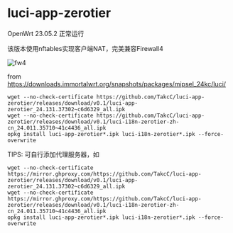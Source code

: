 # luci-app-zerotier

OpenWrt 23.05.2 正常运行


该版本使用nftables实现客户端NAT，完美兼容Firewall4

![fw4](https://github.com/TakcC/luci-app-zerotier/assets/26397391/345205b6-5e0d-46b3-b9db-0648e0d8f6a7)


from https://downloads.immortalwrt.org/snapshots/packages/mipsel_24kc/luci/


```shell
wget --no-check-certificate https://github.com/TakcC/luci-app-zerotier/releases/download/v0.1/luci-app-zerotier_24.131.37302~c6d6329_all.ipk
wget --no-check-certificate https://github.com/TakcC/luci-app-zerotier/releases/download/v0.1/luci-i18n-zerotier-zh-cn_24.011.35710~41c4436_all.ipk
opkg install luci-app-zerotier*.ipk luci-i18n-zerotier*.ipk --force-overwrite
```


TIPS: 可自行添加代理服务器，如

```shell
wget --no-check-certificate https://mirror.ghproxy.com/https://github.com/TakcC/luci-app-zerotier/releases/download/v0.1/luci-app-zerotier_24.131.37302~c6d6329_all.ipk
wget --no-check-certificate https://mirror.ghproxy.com/https://github.com/TakcC/luci-app-zerotier/releases/download/v0.1/luci-i18n-zerotier-zh-cn_24.011.35710~41c4436_all.ipk
opkg install luci-app-zerotier*.ipk luci-i18n-zerotier*.ipk --force-overwrite
```

